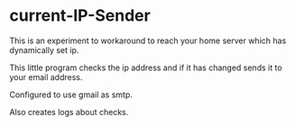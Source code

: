 # current-IP-Sender
This is an experiment to workaround to reach your home server which has dynamically set ip.

This little program checks the ip address and if it has changed sends it to your email address.

Configured to use gmail as smtp.

Also creates logs about checks.
